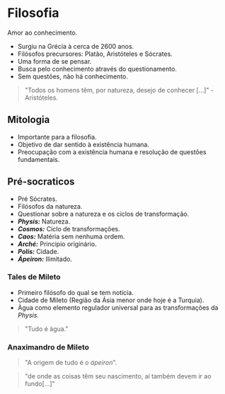 # Filosofia
Amor ao conhecimento.

- Surgiu na Grécia à cerca de 2600 anos.
- Filósofos precursores: Platão, Aristóteles e Sócrates.
- Uma forma de se pensar.
- Busca pelo conhecimento através do questionamento.
- Sem questões, não há conhecimento.
> "Todos os homens têm, por natureza, desejo de conhecer [...]" - Aristóteles.

## Mitologia

- Importante para a filosofia.
- Objetivo de dar sentido à existência humana.
- Preocupação com a existência humana e resolução de questões fundamentais.

## Pré-socraticos

- Pré Sócrates.
- Filósofos da natureza.
- Questionar sobre a natureza e os ciclos de transformação.
- ***Physis:*** Natureza.
- ***Cosmos:*** Ciclo de transformações.
- ***Caos:*** Matéria sem nenhuma ordem.
- ***Arché:*** Principio originário.
- ***Polis:*** Cidade.
- ***Ápeiron:*** Ilimitado.

### Tales de Mileto

- Primeiro filósofo do qual se tem notícia.
- Cidade de Mileto (Região da Ásia menor onde hoje é a Turquia).
- Àgua como elemento regulador universal para as transformações da *Physis*.
> "Tudo é água."

### Anaximandro de Mileto

> "A origem de tudo é o *ápeiron*".

> "de onde as coisas têm seu nascimento, aí também devem ir ao fundo[...]"
